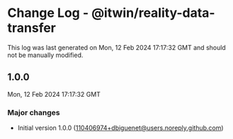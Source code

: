 # Change Log - @itwin/reality-data-transfer

This log was last generated on Mon, 12 Feb 2024 17:17:32 GMT and should not be manually modified.

<!-- Start content -->

## 1.0.0

Mon, 12 Feb 2024 17:17:32 GMT

### Major changes

- Initial version 1.0.0 (110406974+dbiguenet@users.noreply.github.com)
